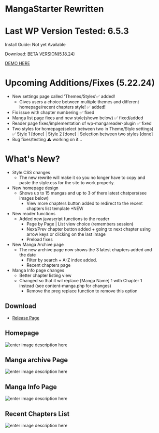 # MangaStarter Rewritten

# Last WP Version Tested: 6.5.3

Install Guide: Not yet Available

Download: [BETA VERSION(5.18.24)](https://github.com/sykhangdha/mangareader-wp/releases/tag/Revival1)

[DEMO HERE
](http://skymanga.42web.io/)

# Upcoming Additions/Fixes (5.22.24)
- New settings page called 'Themes/Styles'✅ added!
  	- Gives users a choice between multiple themes and different homepage/recent chapters style! ✅ added!
- Fix issue with chapter numbering ✅ fixed
- Manga list page fixes and new style(shown below) ✅ fixed/added
- Reader page fixes/implementation of wp-mangareader-plugin ✅ fixed
- Two styles for homepage(select between two in Theme/Style settings) ✅ Style 1 [done] | Style 2 [done] | Selection between two styles [done]
- Bug fixes/testing ⚠️ working on it...
  


# What's New?

 - Style.CSS changes
	 - The new rewrite will make it so you no longer have to copy and paste the style.css for the site to work properly.
- New homepage design
	 - Shows up to 15 mangas and up to 3 of there latest chatpers(see images below)
		 - View more chapters button added to redirect to the recent chapters list template *NEW
 - New reader functions
	 - Added new javascript functions to the reader
		 - Page by Page | List view choice (remembers session)
		 - Next/Prev chapter button added + going to next chapter using arrow keys or clicking on the last image
		 - Preload fixes
 - New Manga Archive page
	 - The new archive page now shows the 3 latest chapters added and the date
         - Filter by search + A-Z index added.
         - Recent chapters page
 - Manga Info page changes
	 - Better chapter listing view
	 - Changed so that it wil replace [Manga Name] 1 with Chapter 1 instead (see content-manga.php for changes)
		 - Remove the preg replace function to remove this option

## Download

- [Release Page](https://github.com/sykhangdha/mangareader-wp/releases)


## Homepage
![enter image description here](http://i.epvpimg.com/ngWVeab.png)

## Manga archive Page

![enter image description here](http://i.epvpimg.com/blp3bab.png)

## Manga Info Page

![enter image description here](http://i.epvpimg.com/WTvfdab.png)

## Recent Chapters List

![enter image description here](http://epvpimg.com/g5lzcab.png)

